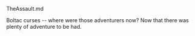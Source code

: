 TheAssault.md

Boltac curses -- where were those adventurers now? Now that there was plenty of adventure to be had. 